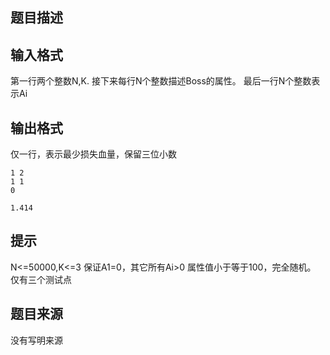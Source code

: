 


## 题目描述
## 输入格式
第一行两个整数N,K.
接下来每行N个整数描述Boss的属性。
最后一行N个整数表示Ai
## 输出格式
仅一行，表示最少损失血量，保留三位小数

```input1
1 2
1 1
0

```
```output1
1.414
```

## 提示
N<=50000,K<=3
保证A1=0，其它所有Ai>0
属性值小于等于100，完全随机。
仅有三个测试点
## 题目来源
没有写明来源


